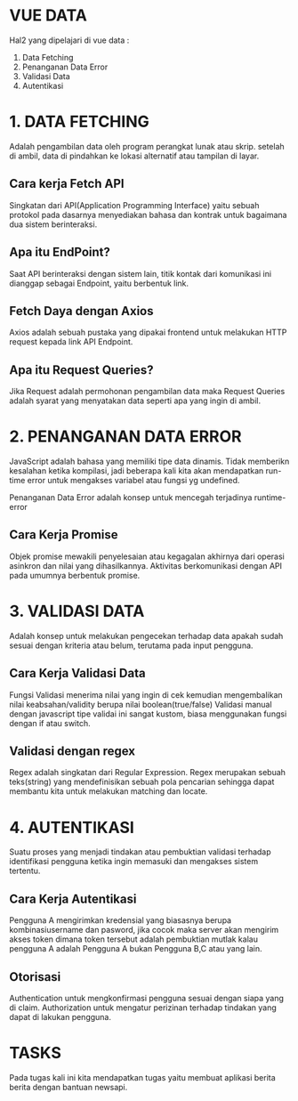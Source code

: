 # VUE DATA #
Hal2 yang dipelajari di vue data :
1. Data Fetching
2. Penanganan Data Error
3. Validasi Data
4. Autentikasi


# 1. DATA FETCHING
Adalah pengambilan data oleh program perangkat lunak atau skrip. setelah di ambil, data di pindahkan ke lokasi alternatif atau tampilan di layar.

## Cara kerja Fetch API
Singkatan dari API(Application Programming Interface) yaitu sebuah protokol pada dasarnya menyediakan bahasa dan kontrak untuk bagaimana dua sistem berinteraksi.

## Apa itu EndPoint?
Saat API berinteraksi dengan sistem lain, titik kontak dari komunikasi ini dianggap sebagai Endpoint, yaitu berbentuk link.

## Fetch Daya dengan Axios
Axios adalah sebuah pustaka yang dipakai frontend untuk melakukan HTTP request kepada link API Endpoint.

## Apa itu Request Queries?
Jika Request adalah permohonan pengambilan data maka Request Queries adalah syarat yang menyatakan data seperti apa yang ingin di ambil.

# 2. PENANGANAN DATA ERROR
JavaScript adalah bahasa yang memiliki tipe data dinamis. Tidak memberikn kesalahan ketika kompilasi, jadi beberapa kali kita akan mendapatkan run-time error untuk mengakses variabel atau fungsi yg undefined. 

Penanganan Data Error adalah konsep untuk mencegah terjadinya runtime-error
## Cara Kerja Promise
Objek promise mewakili penyelesaian atau kegagalan akhirnya dari operasi asinkron dan nilai yang dihasilkannya. Aktivitas berkomunikasi dengan API pada umumnya berbentuk promise.

# 3. VALIDASI DATA
Adalah konsep untuk melakukan pengecekan terhadap data apakah sudah sesuai dengan kriteria atau belum, terutama pada input pengguna.

## Cara Kerja Validasi Data
Fungsi Validasi menerima nilai yang ingin di cek kemudian mengembalikan nilai keabsahan/validity berupa nilai boolean(true/false)
Validasi manual dengan javascript tipe validai ini sangat kustom, biasa menggunakan fungsi dengan if atau switch.
## Validasi dengan regex
Regex adalah singkatan dari Regular Expression. Regex merupakan sebuah teks(string) yang mendefinisikan sebuah pola pencarian sehingga dapat membantu kita untuk melakukan matching dan locate.

# 4. AUTENTIKASI
Suatu proses yang menjadi tindakan atau pembuktian validasi terhadap identifikasi pengguna ketika ingin memasuki dan mengakses sistem tertentu.

## Cara Kerja Autentikasi
Pengguna A mengirimkan kredensial yang biasasnya berupa kombinasiusername dan pasword, jika cocok maka server akan mengirim akses token dimana token tersebut adalah pembuktian mutlak kalau pengguna A adalah Pengguna A bukan Pengguna B,C atau yang lain.

## Otorisasi
Authentication untuk mengkonfirmasi pengguna sesuai dengan siapa yang di claim.
Authorization untuk mengatur perizinan terhadap tindakan yang dapat di lakukan pengguna.

# TASKS
Pada tugas kali ini kita mendapatkan tugas yaitu membuat aplikasi berita berita dengan bantuan newsapi.